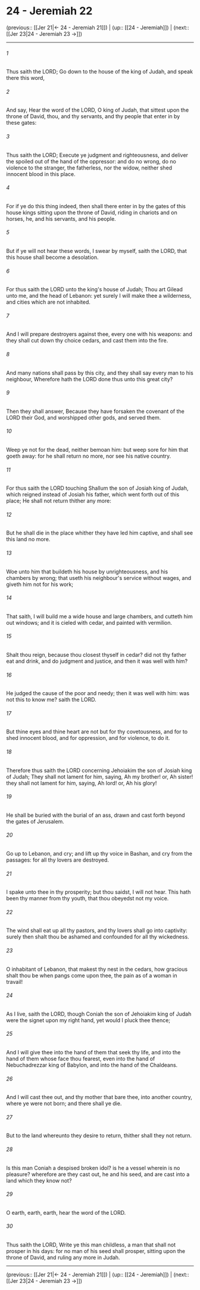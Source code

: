 # 24 - Jeremiah 22

(previous:: [[Jer 21|← 24 - Jeremiah 21]]) | (up:: [[24 - Jeremiah]]) | (next:: [[Jer 23|24 - Jeremiah 23 →]])

***


###### 1 
Thus saith the LORD; Go down to the house of the king of Judah, and speak there this word, 

###### 2 
And say, Hear the word of the LORD, O king of Judah, that sittest upon the throne of David, thou, and thy servants, and thy people that enter in by these gates: 

###### 3 
Thus saith the LORD; Execute ye judgment and righteousness, and deliver the spoiled out of the hand of the oppressor: and do no wrong, do no violence to the stranger, the fatherless, nor the widow, neither shed innocent blood in this place. 

###### 4 
For if ye do this thing indeed, then shall there enter in by the gates of this house kings sitting upon the throne of David, riding in chariots and on horses, he, and his servants, and his people. 

###### 5 
But if ye will not hear these words, I swear by myself, saith the LORD, that this house shall become a desolation. 

###### 6 
For thus saith the LORD unto the king's house of Judah; Thou art Gilead unto me, and the head of Lebanon: yet surely I will make thee a wilderness, and cities which are not inhabited. 

###### 7 
And I will prepare destroyers against thee, every one with his weapons: and they shall cut down thy choice cedars, and cast them into the fire. 

###### 8 
And many nations shall pass by this city, and they shall say every man to his neighbour, Wherefore hath the LORD done thus unto this great city? 

###### 9 
Then they shall answer, Because they have forsaken the covenant of the LORD their God, and worshipped other gods, and served them. 

###### 10 
Weep ye not for the dead, neither bemoan him: but weep sore for him that goeth away: for he shall return no more, nor see his native country. 

###### 11 
For thus saith the LORD touching Shallum the son of Josiah king of Judah, which reigned instead of Josiah his father, which went forth out of this place; He shall not return thither any more: 

###### 12 
But he shall die in the place whither they have led him captive, and shall see this land no more. 

###### 13 
Woe unto him that buildeth his house by unrighteousness, and his chambers by wrong; that useth his neighbour's service without wages, and giveth him not for his work; 

###### 14 
That saith, I will build me a wide house and large chambers, and cutteth him out windows; and it is cieled with cedar, and painted with vermilion. 

###### 15 
Shalt thou reign, because thou closest thyself in cedar? did not thy father eat and drink, and do judgment and justice, and then it was well with him? 

###### 16 
He judged the cause of the poor and needy; then it was well with him: was not this to know me? saith the LORD. 

###### 17 
But thine eyes and thine heart are not but for thy covetousness, and for to shed innocent blood, and for oppression, and for violence, to do it. 

###### 18 
Therefore thus saith the LORD concerning Jehoiakim the son of Josiah king of Judah; They shall not lament for him, saying, Ah my brother! or, Ah sister! they shall not lament for him, saying, Ah lord! or, Ah his glory! 

###### 19 
He shall be buried with the burial of an ass, drawn and cast forth beyond the gates of Jerusalem. 

###### 20 
Go up to Lebanon, and cry; and lift up thy voice in Bashan, and cry from the passages: for all thy lovers are destroyed. 

###### 21 
I spake unto thee in thy prosperity; but thou saidst, I will not hear. This hath been thy manner from thy youth, that thou obeyedst not my voice. 

###### 22 
The wind shall eat up all thy pastors, and thy lovers shall go into captivity: surely then shalt thou be ashamed and confounded for all thy wickedness. 

###### 23 
O inhabitant of Lebanon, that makest thy nest in the cedars, how gracious shalt thou be when pangs come upon thee, the pain as of a woman in travail! 

###### 24 
As I live, saith the LORD, though Coniah the son of Jehoiakim king of Judah were the signet upon my right hand, yet would I pluck thee thence; 

###### 25 
And I will give thee into the hand of them that seek thy life, and into the hand of them whose face thou fearest, even into the hand of Nebuchadrezzar king of Babylon, and into the hand of the Chaldeans. 

###### 26 
And I will cast thee out, and thy mother that bare thee, into another country, where ye were not born; and there shall ye die. 

###### 27 
But to the land whereunto they desire to return, thither shall they not return. 

###### 28 
Is this man Coniah a despised broken idol? is he a vessel wherein is no pleasure? wherefore are they cast out, he and his seed, and are cast into a land which they know not? 

###### 29 
O earth, earth, earth, hear the word of the LORD. 

###### 30 
Thus saith the LORD, Write ye this man childless, a man that shall not prosper in his days: for no man of his seed shall prosper, sitting upon the throne of David, and ruling any more in Judah.

***

(previous:: [[Jer 21|← 24 - Jeremiah 21]]) | (up:: [[24 - Jeremiah]]) | (next:: [[Jer 23|24 - Jeremiah 23 →]])
